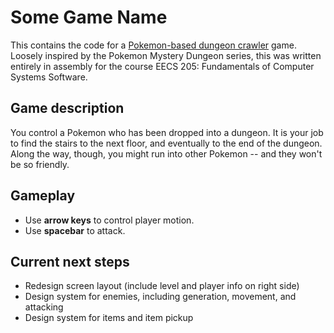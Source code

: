# Some Game Name
This contains the code for a [Pokemon-based dungeon crawler](https://en.wikipedia.org/wiki/Pok%C3%A9mon_Mystery_Dungeon) game. Loosely inspired by the Pokemon Mystery Dungeon series, this was written entirely in assembly for the course EECS 205: Fundamentals of Computer Systems Software.

## Game description
You control a Pokemon who has been dropped into a dungeon. It is your job to find the stairs to the next floor, and eventually to the end of the dungeon. Along the way, though, you might run into other Pokemon -- and they won't be so friendly.

## Gameplay
 * Use **arrow keys** to control player motion. 
 * Use **spacebar** to attack.

## Current next steps
 * Redesign screen layout (include level and player info on right side)
 * Design system for enemies, including generation, movement, and attacking
 * Design system for items and item pickup